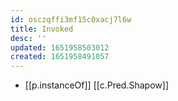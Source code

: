 ```yaml
---
id: osczqffi3mf15c0xacj7l6w
title: Invoked
desc: ''
updated: 1651958503012
created: 1651958491057
---
```


- [[p.instanceOf]] [[c.Pred.Shapow]]
